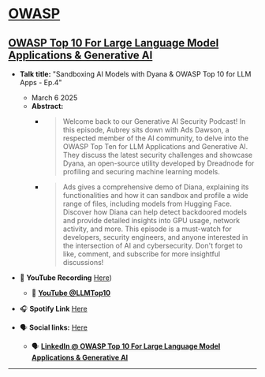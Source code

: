 # [OWASP](https://www.owasp.org)
## [OWASP Top 10 For Large Language Model Applications & Generative AI](https://owasp.org/www-project-top-10-for-large-language-model-applications/)

- **Talk title:** "Sandboxing AI Models with Dyana & OWASP Top 10 for LLM Apps - Ep.4"
  - March 6 2025
  - **Abstract:**
    -   > Welcome back to our Generative AI Security Podcast! In this episode, Aubrey sits down with Ads Dawson, a respected member of the AI community, to delve into the OWASP Top Ten for LLM Applications and Generative AI. They discuss the latest security challenges and showcase Dyana, an open-source utility developed by Dreadnode for profiling and securing machine learning models.
    -   > Ads gives a comprehensive demo of Diana, explaining its functionalities and how it can sandbox and profile a wide range of files, including models from Hugging Face. Discover how Diana can help detect backdoored models and provide detailed insights into GPU usage, network activity, and more. This episode is a must-watch for developers, security engineers, and anyone interested in the intersection of AI and cybersecurity. Don't forget to like, comment, and subscribe for more insightful discussions!


- 🍿 **YouTube Recording** [Here](https://www.youtube.com/watch?v=q7b7gxp_2Zw))
  - 🍿 **[YouTube @LLMTop10]([https://www.youtube.com/@LLMTop10/featured](https://www.youtube.com/watch?v=f3VYZ-6iylM))**
- 🎧 **Spotify Link** [Here](https://open.spotify.com/episode/2cF958VkVu1Y4N3eqEH5kR?si=c4mlWy4aR1OyFAPcjKTkaQ&nd=1&dlsi=270a294ac3e5401f)
- 🗣️ **Social links:** [Here](tbc)
  - 🗣️ **[LinkedIn @ OWASP Top 10 For Large Language Model Applications & Generative AI](https://www.linkedin.com/company/owasp-top-10-for-large-language-model-applications/posts/?feedView=all)**

------------------------------